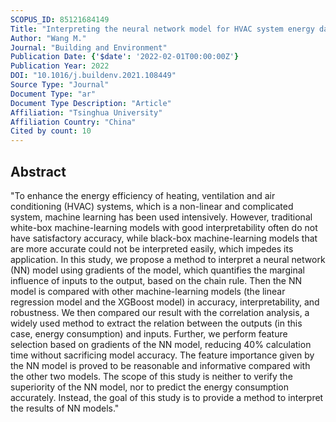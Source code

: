 ```yaml
---
SCOPUS_ID: 85121684149
Title: "Interpreting the neural network model for HVAC system energy data mining"
Author: "Wang M."
Journal: "Building and Environment"
Publication Date: {'$date': '2022-02-01T00:00:00Z'}
Publication Year: 2022
DOI: "10.1016/j.buildenv.2021.108449"
Source Type: "Journal"
Document Type: "ar"
Document Type Description: "Article"
Affiliation: "Tsinghua University"
Affiliation Country: "China"
Cited by count: 10
---
```


## Abstract
"To enhance the energy efficiency of heating, ventilation and air conditioning (HVAC) systems, which is a non-linear and complicated system, machine learning has been used intensively. However, traditional white-box machine-learning models with good interpretability often do not have satisfactory accuracy, while black-box machine-learning models that are more accurate could not be interpreted easily, which impedes its application. In this study, we propose a method to interpret a neural network (NN) model using gradients of the model, which quantifies the marginal influence of inputs to the output, based on the chain rule. Then the NN model is compared with other machine-learning models (the linear regression model and the XGBoost model) in accuracy, interpretability, and robustness. We then compared our result with the correlation analysis, a widely used method to extract the relation between the outputs (in this case, energy consumption) and inputs. Further, we perform feature selection based on gradients of the NN model, reducing 40% calculation time without sacrificing model accuracy. The feature importance given by the NN model is proved to be reasonable and informative compared with the other two models. The scope of this study is neither to verify the superiority of the NN model, nor to predict the energy consumption accurately. Instead, the goal of this study is to provide a method to interpret the results of NN models."
